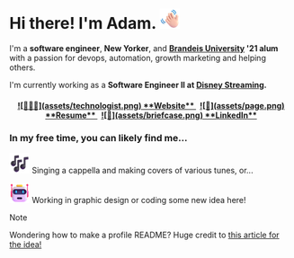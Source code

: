 # **Hi there! I'm Adam.**  ![👋](assets/wave.png)

I'm a **software engineer**, **New Yorker**, and **<a href="http://brandeis.edu">Brandeis University</a> '21 alum** with a passion for devops, automation, growth marketing and helping others.

I'm currently working as a **Software Engineer II at <a href="https://www.disneystreaming.com/">Disney Streaming</a>.**
<h4><p align="center">
<a href="https://adamfleishaker.com/">
![👨🏻‍💻](assets/technologist.png) **Website**
</a>&nbsp;
<a href="http://adamfleishaker.com/assets/resume.pdf">
![📄](assets/page.png) **Resume**
</a>&nbsp;
<a href="https://www.linkedin.com/in/adamfleishaker/">
![💼](assets/briefcase.png) **LinkedIn**
</a>
</p></h4>

### In my free time, you can likely find me...

![🎶](assets/music.png) Singing a cappella and making covers of various tunes, or...

![🤖](assets/robot.png) Working in graphic design or coding some new idea here!

> [!NOTE]
> Wondering how to make a profile README? Huge credit to <a
href="https://www.aboutmonica.com/blog/how-to-create-a-github-profile-readme">this article for the idea!</a>
